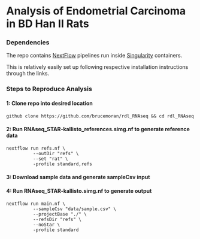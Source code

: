 # Analysis of Endometrial Carcinoma in BD Han II Rats

### Dependencies
The repo contains [NextFlow](https://www.nextflow.io/index.html#GetStarted) pipelines run inside [Singularity](https://sylabs.io/guides/3.5/user-guide/quick_start.html) containers.

This is relatively easily set up following respective installation instructions through the links.

### Steps to Reproduce Analysis
#### 1: Clone repo into desired location
```
github clone https://github.com/brucemoran/rdl_RNAseq && cd rdl_RNAseq
```

#### 2: Run RNAseq_STAR-kallisto_references.simg.nf to generate reference data
```
nextflow run refs.nf \
          --outDir "refs" \
          --set "rat" \
          -profile standard,refs
```

#### 3: Download sample data and generate sampleCsv input

#### 4: Run RNAseq_STAR-kallisto.simg.nf to generate output
```
nextflow run main.nf \
          --sampleCsv "data/sample.csv" \
          --projectBase "./" \
          --refsDir "refs" \
          --noStar \
          -profile standard
```
